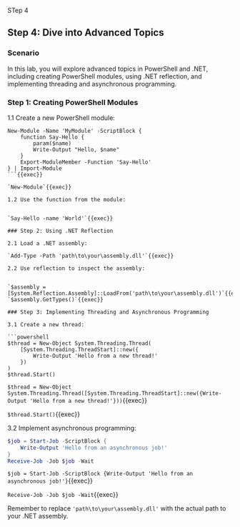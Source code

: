 STep 4

## Step 4: Dive into Advanced Topics

### Scenario

In this lab, you will explore advanced topics in PowerShell and .NET, including creating PowerShell modules, using .NET reflection, and implementing threading and asynchronous programming.

### Step 1: Creating PowerShell Modules

1.1 Create a new PowerShell module:

```
New-Module -Name 'MyModule' -ScriptBlock {
    function Say-Hello {
        param($name)
        Write-Output "Hello, $name"
    }
    Export-ModuleMember -Function 'Say-Hello'
} | Import-Module
```{{exec}}

`New-Module`{{exec}}

1.2 Use the function from the module:


`Say-Hello -name 'World'`{{exec}}

### Step 2: Using .NET Reflection

2.1 Load a .NET assembly:

`Add-Type -Path 'path\to\your\assembly.dll'`{{exec}}

2.2 Use reflection to inspect the assembly:


`$assembly = [System.Reflection.Assembly]::LoadFrom('path\to\your\assembly.dll')`{{exec}}
`$assembly.GetTypes()`{{exec}}

### Step 3: Implementing Threading and Asynchronous Programming

3.1 Create a new thread:

```powershell
$thread = New-Object System.Threading.Thread(
    [System.Threading.ThreadStart]::new({
        Write-Output 'Hello from a new thread!'
    })
)
$thread.Start()
```

`$thread = New-Object System.Threading.Thread([System.Threading.ThreadStart]::new({Write-Output 'Hello from a new thread!'}))`{{exec}}

`$thread.Start()`{{exec}}

3.2 Implement asynchronous programming:

```powershell
$job = Start-Job -ScriptBlock {
    Write-Output 'Hello from an asynchronous job!'
}
Receive-Job -Job $job -Wait
```

`$job = Start-Job -ScriptBlock {Write-Output 'Hello from an asynchronous job!'}`{{exec}}

`Receive-Job -Job $job -Wait`{{exec}}

Remember to replace `'path\to\your\assembly.dll'` with the actual path to your .NET assembly.